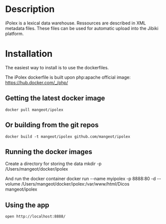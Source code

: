 Description
=============

iPolex is a lexical data warehouse. Ressources are described in XML metadata files.
These files can be used for automatic upload into the Jibiki platform.

Installation
=============

The easiest way to install is to use the dockerfiles.

The iPolex dockerfile is built upon php:apache official image: https://hub.docker.com/_/php/

Getting the latest docker image
-------------
    docker pull mangeot/ipolex

Or building from the git repos
-------------
    docker build -t mangeot/ipolex github.com/mangeot/ipolex

Running the docker images
-------------
Create a directory for storing the data
    mkdir -p /Users/mangeot/docker/ipolex

And run the docker container
    docker run --name myipolex -p 8888:80 -d --volume /Users/mangeot/docker/ipolex:/var/www/html/Dicos mangeot/ipolex

Using the app
-------------
    open http://localhost:8888/
